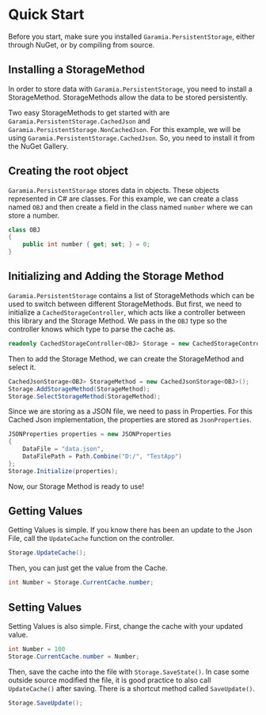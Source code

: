 ﻿# Quick Start

Before you start, make sure you installed `Garamia.PersistentStorage`, either through NuGet, or by compiling from source.

## Installing a StorageMethod

In order to store data with `Garamia.PersistentStorage`, you need to install a StorageMethod. StorageMethods allow the data to be stored persistently.

Two easy StorageMethods to get started with are `Garamia.PersistentStorage.CachedJson` and `Garamia.PersistentStorage.NonCachedJson`. For this example, we will be using `Garamia.PersistentStorage.CachedJson`. So, you need to install it from the NuGet Gallery.

## Creating the root object

`Garamia.PersistentStorage` stores data in objects. These objects represented in C# are classes. For this example, we can create a class named `OBJ` and then create a field in the class named `number` where we can store a number.

```cs
class OBJ
{
    public int number { get; set; } = 0;
}
```

## Initializing and Adding the Storage Method

`Garamia.PersistentStorage` contains a list of StorageMethods which can be used to switch between different StorageMethods. But first, we need to initialize a `CachedStorageController`, which acts like a controller between this library and the Storage Method. We pass in the `OBJ` type so the controller knows which type to parse the cache as.

```cs
readonly CachedStorageController<OBJ> Storage = new CachedStorageController<OBJ>();
```

Then to add the Storage Method, we can create the StorageMethod and select it.

```cs
CachedJsonStorage<OBJ> StorageMethod = new CachedJsonStorage<OBJ>();
Storage.AddStorageMethod(StorageMethod);
Storage.SelectStorageMethod(StorageMethod);
```

Since we are storing as a JSON file, we need to pass in Properties. For this Cached Json implementation, the properties are stored as `JsonProperties`.

```cs
JSONProperties properties = new JSONProperties
{
    DataFile = "data.json",
    DataFilePath = Path.Combine("D:/", "TestApp")
};
Storage.Initialize(properties);
```

Now, our Storage Method is ready to use!

## Getting Values

Getting Values is simple. If you know there has been an update to the Json File, call the `UpdateCache` function on the controller.

```cs
Storage.UpdateCache();
```

Then, you can just get the value from the Cache.

```cs
int Number = Storage.CurrentCache.number;
```

## Setting Values

Setting Values is also simple. First, change the cache with your updated value.

```cs
int Number = 100
Storage.CurrentCache.number = Number;
```

Then, save the cache into the file with `Storage.SaveState()`. In case some outside source modified the file, it is good practice to also call `UpdateCache()` after saving. There is a shortcut method called `SaveUpdate()`.

```cs
Storage.SaveUpdate();
```
